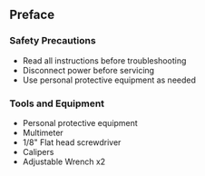 ## Preface

### Safety Precautions
* Read all instructions before troubleshooting
* Disconnect power before servicing
* Use personal protective equipment as needed

### Tools and Equipment
* Personal protective equipment
* Multimeter
* 1/8" Flat head screwdriver
* Calipers
* Adjustable Wrench x2 
